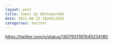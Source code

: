 ```yaml
--- 
layout: post 
title: Tweet by @UntowardAG 
date: 2021-06-23 1624511935 
categories: twitter 
--- 
```

https://twitter.com/o/status/1407931197645234180